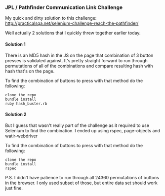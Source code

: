 ### JPL / Pathfinder Communication Link Challenge

My quick and dirty solution to this challenge: http://practicalsqa.net/selenium-challenge-reach-the-pathfinder/

Well actually 2 solutions that I quickly threw together earlier today.

#### Solution 1
There is an MD5 hash in the JS on the page that combination of 3 button presses is validated against. It's pretty straight forward to run through permutations of all of the combinations and compare resulting hash with hash that's on the page.

To find the combination of buttons to press with that method do the following:

```
clone the repo
bundle install
ruby hash_buster.rb
```

#### Solution 2
But I guess that wasn't really part of the challenge as it required to use Selenium to find the combination. I ended up using rspec, page-objects and watir-webdriver

To find the combination of buttons to press with that method do the following:

```
clone the repo
bundle install
rspec
```

P.S. I didn't have patience to run through all 24360 permutations of buttons in the browser. I only used subset of those, but entire data set should work just fine.
